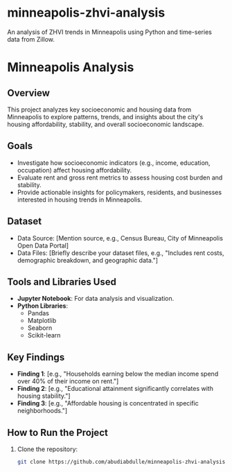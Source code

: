 # minneapolis-zhvi-analysis
An analysis of ZHVI trends in Minneapolis using Python and time-series data from Zillow.
# Minneapolis Analysis

## Overview
This project analyzes key socioeconomic and housing data from Minneapolis to explore patterns, trends, and insights about the city's housing affordability, stability, and overall socioeconomic landscape.

## Goals
- Investigate how socioeconomic indicators (e.g., income, education, occupation) affect housing affordability.
- Evaluate rent and gross rent metrics to assess housing cost burden and stability.
- Provide actionable insights for policymakers, residents, and businesses interested in housing trends in Minneapolis.
  
## Dataset
- Data Source: [Mention source, e.g., Census Bureau, City of Minneapolis Open Data Portal]
- Data Files: [Briefly describe your dataset files, e.g., "Includes rent costs, demographic breakdown, and geographic data."]

## Tools and Libraries Used
- **Jupyter Notebook**: For data analysis and visualization.
- **Python Libraries**:
  - Pandas
  - Matplotlib
  - Seaborn
  - Scikit-learn

## Key Findings
- **Finding 1**: [e.g., "Households earning below the median income spend over 40% of their income on rent."]
- **Finding 2**: [e.g., "Educational attainment significantly correlates with housing stability."]
- **Finding 3**: [e.g., "Affordable housing is concentrated in specific neighborhoods."]

## How to Run the Project
1. Clone the repository:
   ```bash
   git clone https://github.com/abudiabdulle/minneapolis-zhvi-analysis.git

